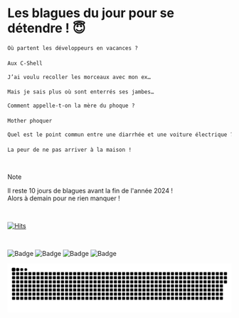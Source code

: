 
<h1>Les blagues du jour pour se détendre ! 😇</h1>

```diff
Où partent les développeurs en vacances ?

Aux C-Shell
```

```diff
J’ai voulu recoller les morceaux avec mon ex…

Mais je sais plus où sont enterrés ses jambes…
```

```diff
Comment appelle-t-on la mère du phoque ?

Mother phoquer
```

```diff
Quel est le point commun entre une diarrhée et une voiture électrique ?

La peur de ne pas arriver à la maison !
```

<br/>

> [!NOTE]
> Il reste 10 jours de blagues avant la fin de l'année 2024 ! <br/>
> Alors à demain pour ne rien manquer !

<br/>


[![Hits](https://hits.seeyoufarm.com/api/count/incr/badge.svg?url=https%3A%2F%2Fgithub.com%2FClems02%2Fhit-counter&count_bg=%23003E80&title_bg=%235C9FE1&icon=powershell.svg&icon_color=%23FFFFFF&title=Visite&edge_flat=false)](https://hits.seeyoufarm.com)


<br/>


![Badge](https://img.shields.io/badge/Last%20updated%20on-white?style=for-the-badge&logo=clockify)   ![Badge](https://img.shields.io/badge/22/12-white?style=for-the-badge) ![Badge](https://img.shields.io/badge/at-white?style=for-the-badge) ![Badge](https://img.shields.io/badge/03:04-white?style=for-the-badge)


<p align="center">
 <img width="1000" src="assets/github-snake.svg" alt="snake"/>
</p>
